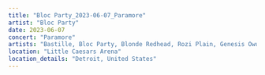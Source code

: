 ```yaml
---
title: "Bloc Party_2023-06-07_Paramore"
artist: "Bloc Party"
date: 2023-06-07
concert: "Paramore"
artists: "Bastille, Bloc Party, Blonde Redhead, Rozi Plain, Genesis Owusu, Paramore"
location: "Little Caesars Arena"
location_details: "Detroit, United States"
---
```

